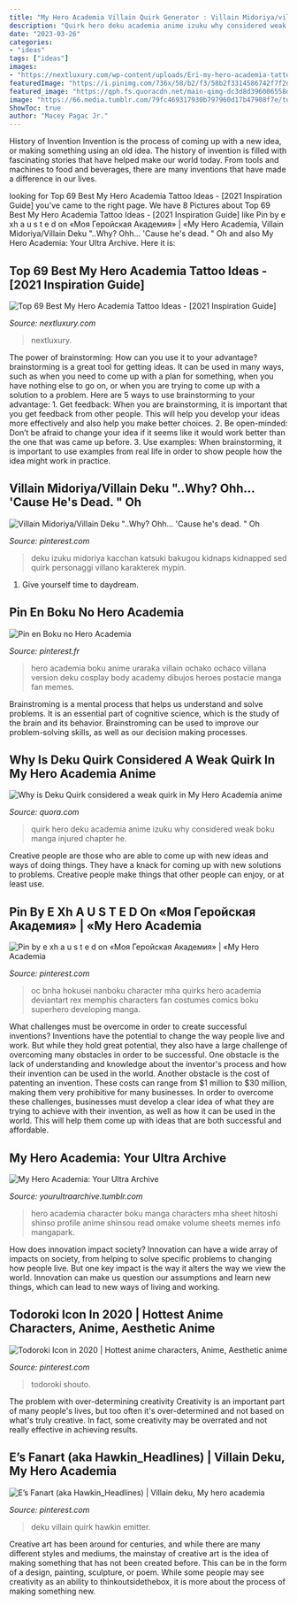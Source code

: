 ```yaml
---
title: "My Hero Academia Villain Quirk Generator : Villain Midoriya/villain Deku &quot;..why? Ohh... &#039;cause He&#039;s Dead. &quot; Oh"
description: "Quirk hero deku academia anime izuku why considered weak boku manga injured chapter he"
date: "2023-03-26"
categories:
- "ideas"
tags: ["ideas"]
images:
- "https://nextluxury.com/wp-content/uploads/Eri-my-hero-academia-tattoos-nekokurotattoo-1386x1536.jpg"
featuredImage: "https://i.pinimg.com/736x/58/b2/f3/58b2f3314586742f7f2dd412d5c381d4.jpg"
featured_image: "https://qph.fs.quoracdn.net/main-qimg-dc3d8d396006558d7c8a6a65d16de8f0"
image: "https://66.media.tumblr.com/79fc469317930b797960d17b47908f7e/tumblr_inline_pb5a843F0X1vfcnt2_1280.jpg"
ShowToc: true
author: "Macey Pagac Jr."
---
```



History of Invention
Invention is the process of coming up with a new idea, or making something using an old idea. The history of invention is filled with fascinating stories that have helped make our world today. From tools and machines to food and beverages, there are many inventions that have made a difference in our lives.

	

		
looking for Top 69 Best My Hero Academia Tattoo Ideas - [2021 Inspiration Guide] you've came to the right page. We have 8 Pictures about Top 69 Best My Hero Academia Tattoo Ideas - [2021 Inspiration Guide] like Pin by e xh a u s t e d on «Моя Геройская Академия» | «My Hero Academia, Villain Midoriya/Villain Deku &quot;..Why? Ohh... &#039;Cause he&#039;s dead. &quot; Oh and also My Hero Academia: Your Ultra Archive. Here it is:
		
    
## Top 69 Best My Hero Academia Tattoo Ideas - [2021 Inspiration Guide]

<img loading=lazy src="https://nextluxury.com/wp-content/uploads/Eri-my-hero-academia-tattoos-nekokurotattoo-1386x1536.jpg" onerror="this.onerror=null;this.src='https://tse4.mm.bing.net/th?id=OIP.0olCQG5eAcTFPC2D9VvFGAHaIN&amp;pid=15.1';" alt="Top 69 Best My Hero Academia Tattoo Ideas - [2021 Inspiration Guide]">

_Source: nextluxury.com_

>nextluxury. 

	

The power of brainstorming: How can you use it to your advantage?
brainstorming is a great tool for getting ideas. It can be used in many ways, such as when you need to come up with a plan for something, when you have nothing else to go on, or when you are trying to come up with a solution to a problem. Here are 5 ways to use brainstorming to your advantage: 1. Get feedback: When you are brainstorming, it is important that you get feedback from other people. This will help you develop your ideas more effectively and also help you make better choices. 2. Be open-minded: Don’t be afraid to change your idea if it seems like it would work better than the one that was came up before. 3. Use examples: When brainstorming, it is important to use examples from real life in order to show people how the idea might work in practice. 
    
## Villain Midoriya/Villain Deku &quot;..Why? Ohh... &#039;Cause He&#039;s Dead. &quot; Oh

<img loading=lazy src="https://i.pinimg.com/736x/aa/b2/63/aab263e431f5f13d407463ef48ea15ef.jpg" onerror="this.onerror=null;this.src='https://tse4.mm.bing.net/th?id=OIP.baKKZHH3Jahe1XJncZ0DYgHaHa&amp;pid=15.1';" alt="Villain Midoriya/Villain Deku &quot;..Why? Ohh... &#039;Cause he&#039;s dead. &quot; Oh">

_Source: pinterest.com_

>deku izuku midoriya kacchan katsuki bakugou kidnaps kidnapped sed quirk personaggi villano karakterek mypin. 

	

1. Give yourself time to daydream.

    
## Pin En Boku No Hero Academia

<img loading=lazy src="https://i.pinimg.com/originals/18/10/7d/18107d27a8af3ac27dee5d543883d450.jpg" onerror="this.onerror=null;this.src='https://tse2.mm.bing.net/th?id=OIP.edwxOiXaIYS0ovzbC71HlQHaO0&amp;pid=15.1';" alt="Pin en Boku no Hero Academia">

_Source: pinterest.fr_

>hero academia boku anime uraraka villain ochako ochaco villana version deku cosplay body academy dibujos heroes postacie manga fan memes. 

	

Brainstroming is a mental process that helps us understand and solve problems. It is an essential part of cognitive science, which is the study of the brain and its behavior. Brainstroming can be used to improve our problem-solving skills, as well as our decision making processes.

    
## Why Is Deku Quirk Considered A Weak Quirk In My Hero Academia Anime

<img loading=lazy src="https://qph.fs.quoracdn.net/main-qimg-dc3d8d396006558d7c8a6a65d16de8f0" onerror="this.onerror=null;this.src='https://tse1.mm.bing.net/th?id=OIP.3D2NOWAGVY18impl0W3o8AHaEK&amp;pid=15.1';" alt="Why is Deku Quirk considered a weak quirk in My Hero Academia anime">

_Source: quora.com_

>quirk hero deku academia anime izuku why considered weak boku manga injured chapter he. 

	

Creative people are those who are able to come up with new ideas and ways of doing things. They have a knack for coming up with new solutions to problems. Creative people make things that other people can enjoy, or at least use.

    
## Pin By E Xh A U S T E D On «Моя Геройская Академия» | «My Hero Academia

<img loading=lazy src="https://i.pinimg.com/736x/58/b2/f3/58b2f3314586742f7f2dd412d5c381d4.jpg" onerror="this.onerror=null;this.src='https://tse3.mm.bing.net/th?id=OIP.O3KV21rJq-A0m5QK3C9VKAHaJ7&amp;pid=15.1';" alt="Pin by e xh a u s t e d on «Моя Геройская Академия» | «My Hero Academia">

_Source: pinterest.com_

>oc bnha hokusei nanboku character mha quirks hero academia deviantart rex memphis characters fan costumes comics boku superhero developing manga. 

	

What challenges must be overcome in order to create successful inventions?
Inventions have the potential to change the way people live and work. But while they hold great potential, they also have a large challenge of overcoming many obstacles in order to be successful. One obstacle is the lack of understanding and knowledge about the inventor's process and how their invention can be used in the world. Another obstacle is the cost of patenting an invention. These costs can range from $1 million to $30 million, making them very prohibitive for many businesses. In order to overcome these challenges, businesses must develop a clear idea of what they are trying to achieve with their invention, as well as how it can be used in the world. This will help them come up with ideas that are both successful and affordable.

    
## My Hero Academia: Your Ultra Archive

<img loading=lazy src="https://66.media.tumblr.com/79fc469317930b797960d17b47908f7e/tumblr_inline_pb5a843F0X1vfcnt2_1280.jpg" onerror="this.onerror=null;this.src='https://tse3.mm.bing.net/th?id=OIP.IxMKp3IXDsjglxKCh2DpsgHaLm&amp;pid=15.1';" alt="My Hero Academia: Your Ultra Archive">

_Source: yourultraarchive.tumblr.com_

>hero academia character boku manga characters mha sheet hitoshi shinso profile anime shinsou read omake volume sheets memes info mangapark. 

	

How does innovation impact society?
Innovation can have a wide array of impacts on society, from helping to solve specific problems to changing how people live. But one key impact is the way it alters the way we view the world. Innovation can make us question our assumptions and learn new things, which can lead to new ways of living and working.

    
## Todoroki Icon In 2020 | Hottest Anime Characters, Anime, Aesthetic Anime

<img loading=lazy src="https://i.pinimg.com/736x/bb/d3/e5/bbd3e57f4958106b6508ebdaa5192837.jpg" onerror="this.onerror=null;this.src='https://tse4.mm.bing.net/th?id=OIP.bCrbqdoDeEeSEDmtfHTBBgHaHa&amp;pid=15.1';" alt="Todoroki Icon in 2020 | Hottest anime characters, Anime, Aesthetic anime">

_Source: pinterest.com_

>todoroki shouto. 

	

The problem with over-determining creativity
Creativity is an important part of many people's lives, but too often it's over-determined and not based on what's truly creative. In fact, some creativity may be overrated and not really effective in achieving results.

    
## E’s Fanart (aka Hawkin_Headlines) | Villain Deku, My Hero Academia

<img loading=lazy src="https://i.pinimg.com/originals/5a/1a/63/5a1a6398f3cb7994e9c72499d448125a.png" onerror="this.onerror=null;this.src='https://tse3.mm.bing.net/th?id=OIP.pve5bQXEr6Z1g35dKPn2DgHaEi&amp;pid=15.1';" alt="E’s Fanart (aka Hawkin_Headlines) | Villain deku, My hero academia">

_Source: pinterest.com_

>deku villain quirk hawkin emitter. 

	

Creative art has been around for centuries, and while there are many different styles and mediums, the mainstay of creative art is the idea of making something that has not been created before. This can be in the form of a design, painting, sculpture, or poem. While some people may see creativity as an ability to thinkoutsidethebox, it is more about the process of making something new.

